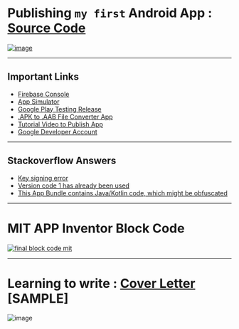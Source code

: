 # Publishing `my first` Android App : [Source Code](https://github.com/imvickykumar999/Android-Firebase)

[![image](https://user-images.githubusercontent.com/50515418/203515274-7b3965d5-7c78-4f7a-a031-2037aa6f3c21.png)](https://play.google.com/store/apps/details?id=com.homeautomation.iotapp)

---------------------------------

## Important Links

- [Firebase Console](https://console.firebase.google.com/u/0/project/home-automation-336c0/database/home-automation-336c0-default-rtdb/data/~2FA~2FB~2FC~2FSwitch)
- [App Simulator](https://appetize.io/app/iqol3ip3p4wlzbiolilwnrv6tu?device=pixel4&osVersion=11.0&scale=75)
- [Google Play Testing Release](https://play.google.com/console/u/0/developers/6021388616258769103/app/4972884009396476836/tracks/4701482398952066460/releases/2/prepare)
- [.APK to .AAB File Converter App](https://play.google.com/store/apps/details?id=com.techbajao.apktoaab&hl=en_IN&gl=US)
- [Tutorial Video to Publish App](https://youtu.be/QgEnoK_KSp8)
- [Google Developer Account](https://g.dev/imvickykumar999)

----------------------

## Stackoverflow Answers

  - [Key signing error](https://stackoverflow.com/a/66622555/11493297)
  - [Version code 1 has already been used](https://stackoverflow.com/a/69287448/11493297)
  - [This App Bundle contains Java/Kotlin code, which might be obfuscated](https://stackoverflow.com/a/65517291/11493297)
  
-----------------------------

# MIT APP Inventor Block Code

[![final block code mit](https://github.com/imvickykumar999/Smart-Battery-Manager/blob/main/final%20project/blocks%20(2).png?raw=true)](https://github.com/imvickykumar999/Smart-Battery-Manager/blob/main/final%20project/GoogleAccount_checkpoint1.apk)

---------------------------------

# Learning to write : [Cover Letter](https://novoresume.com/career-blog/how-to-write-a-motivation-letter) [SAMPLE]

![image](https://user-images.githubusercontent.com/50515418/205448166-508a2dfe-f066-44a0-a8ed-8a94527bebd7.png)
